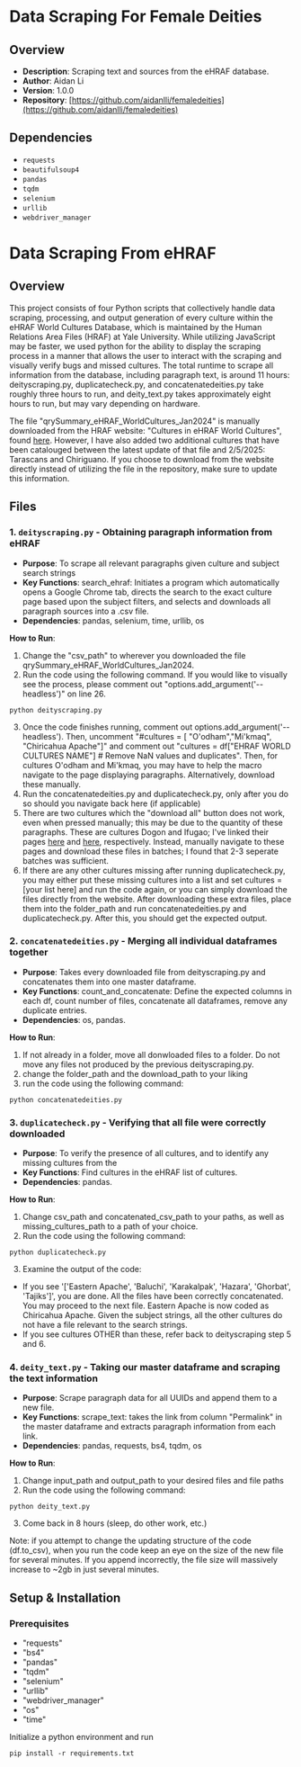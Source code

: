 # Data Scraping For Female Deities

## Overview
- **Description**: Scraping text and sources from the eHRAF database.
- **Author**: Aidan Li
- **Version**: 1.0.0
- **Repository**: [https://github.com/aidanlli/femaledeities](https://github.com/aidanlli/femaledeities)

## Dependencies
- `requests`
- `beautifulsoup4`
- `pandas`
- `tqdm`
- `selenium`
- `urllib`
- `webdriver_manager`

# Data Scraping From eHRAF

## Overview

This project consists of four Python scripts that collectively handle data scraping, processing, and output generation of every culture within the eHRAF
World Cultures Database, which is maintained by the Human Relations Area Files (HRAF) at Yale University. While utilizing JavaScript may be faster, we used python for the ability to display the scraping process in a manner that allows the user to interact with the scraping and visually verify bugs and missed cultures. The total runtime to scrape all information from the database, including paragraph text, is around 11 hours: deityscraping.py, duplicatecheck.py, and concatenatedeities.py take roughly three hours to run, and deity_text.py takes approximately eight hours to run, but may vary depending on hardware.

The file "qrySummary_eHRAF_WorldCultures_Jan2024" is manually downloaded from the HRAF website: "Cultures in eHRAF World Cultures", found [here](https://hraf.yale.edu/resources/reference/). However, I have also added two additional cultures that have been catalouged between the latest update of that file and 2/5/2025: Tarascans and Chiriguano. If you choose to download from the website directly instead of utilizing the file in the repository, make sure to update this information.
## Files

### 1. `deityscraping.py` - **Obtaining paragraph information from eHRAF**
- **Purpose**: To scrape all relevant paragraphs given culture and subject search strings
- **Key Functions**: search_ehraf: Initiates a program which automatically opens a Google Chrome tab, directs the search to the exact culture page based upon the subject filters, and selects and downloads all paragraph sources into a .csv file.
- **Dependencies**: pandas, selenium, time, urllib, os

**How to Run**: 

1. Change the "csv_path" to wherever you downloaded the file qrySummary_eHRAF_WorldCultures_Jan2024.
2. Run the code using the following command. If you would like to visually see the process, please comment out "options.add_argument('--headless')" on line 26.
```
python deityscraping.py
```
3. Once the code finishes running, comment out options.add_argument('--headless'). Then, uncomment "#cultures = [ "O'odham","Mi'kmaq", "Chiricahua Apache"]" and comment out "cultures = df["EHRAF WORLD CULTURES NAME"] # Remove NaN values and duplicates". Then, for cultures O'odham and Mi'kmaq, you may have to help the macro navigate to the page displaying paragraphs. Alternatively, download these manually.
4. Run the concatenatedeities.py and duplicatecheck.py, only after you do so should you navigate back here (if applicable)
5. There are two cultures which the "download all" button does not work, even when pressed manually; this may be due to the quantity of these paragraphs. These are cultures Dogon and Ifugao; I've linked their pages [here](https://ehrafworldcultures.yale.edu/search/traditional/data?owcs=FA16&culture=Dogon&docs=28&sres=4365&q=cultures%3A%22Dogon%22+AND+subjects%3A%28%22spirits+and+gods%22+OR+%22gender+roles+and+issues%22+OR+%22mythology%22+OR+%22gender+status%22+OR+%22revelation+and+divination%22%29) and [here](https://ehrafworldcultures.yale.edu/search/traditional/data?owcs=OA19&culture=Ifugao&docs=22&sres=3610&q=cultures%3A%22Ifugao%22+AND+subjects%3A%28%22spirits+and+gods%22+OR+%22gender+roles+and+issues%22+OR+%22mythology%22+OR+%22gender+status%22+OR+%22revelation+and+divination%22%29), respectively. Instead, manually navigate to these pages and download these files in batches; I found that 2-3 seperate batches was sufficient.
6. If there are any other cultures missing after running duplicatecheck.py, you may either put these missing cultures into a list and set cultures = [your list here] and run the code again, or you can simply download the files directly from the website. After downloading these extra files, place them into the folder_path and run concatenatedeities.py and duplicatecheck.py. After this, you should get the expected output.


### 2. `concatenatedeities.py` - **Merging all individual dataframes together**
- **Purpose**: Takes every downloaded file from deityscraping.py and concatenates them into one master dataframe.
- **Key Functions**: count_and_concatenate: Define the expected columns in each df, count number of files, concatenate all dataframes, remove any duplicate entries.
- **Dependencies**: os, pandas.

**How to Run**: 

1. If not already in a folder, move all donwloaded files to a folder. Do not move any files not produced by the previous deityscraping.py.
2. change the folder_path and the download_path to your liking
3. run the code using the following command:
```
python concatenatedeities.py
```

### 3. `duplicatecheck.py` - **Verifying that all file were correctly downloaded**
- **Purpose**: To verify the presence of all cultures, and to identify any missing cultures from the 
- **Key Functions**: Find cultures in the eHRAF list of cultures.
- **Dependencies**: pandas.

**How to Run**:

1. Change csv_path and concatenated_csv_path to your paths, as well as missing_cultures_path to a path of your choice.
2. Run the code using the following command:
```
python duplicatecheck.py
```
3. Examine the output of the code:
- If you see '['Eastern Apache', 'Baluchi', 'Karakalpak', 'Hazara', 'Ghorbat', 'Tajiks']', you are done. All the files have been correctly concatenated. You may proceed to the next file. Eastern Apache is now coded as Chiricahua Apache. Given the subject strings, all the other cultures do not have a file relevant to the search strings.
- If you see cultures OTHER than these, refer back to deityscraping step 5 and 6.

### 4. `deity_text.py` - **Taking our master dataframe and scraping the text information**
- **Purpose**: Scrape paragraph data for all UUIDs and append them to a new file.
- **Key Functions**: scrape_text: takes the link from column "Permalink" in the master dataframe and extracts paragraph information from each link.
- **Dependencies**: pandas, requests, bs4, tqdm, os

**How to Run**: 
1. Change input_path and output_path to your desired files and file paths
2. Run the code using the following command:
```
python deity_text.py
```
3. Come back in 8 hours (sleep, do other work, etc.)

Note: if you attempt to change the updating structure of the code (df.to_csv), when you run the code keep an eye on the size of the new file for several minutes. If you append incorrectly, the file size will massively increase to ~2gb in just several minutes.

## Setup & Installation

### Prerequisites
  - "requests"
  - "bs4"
  - "pandas"
  - "tqdm"
  - "selenium"
  - "urllib"
  - "webdriver_manager"
  - "os"
  - "time"

Initialize a python environment and run 
```
pip install -r requirements.txt
```
